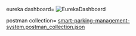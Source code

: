 eureka dashboard=
![EurekaDashboard](https://github.com/user-attachments/assets/58579519-1c62-4e45-8021-9daf9d9bf587)

postman collection=
[smart-parking-management-system.postman_collection.json](https://github.com/user-attachments/files/20901775/smart-parking-management-system.postman_collection.json)

